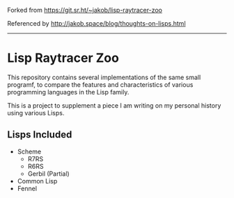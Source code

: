Forked from https://git.sr.ht/~jakob/lisp-raytracer-zoo

Referenced by http://jakob.space/blog/thoughts-on-lisps.html


----

# Lisp Raytracer Zoo

This repository contains several implementations of the same small programf, to
compare the features and characteristics of various programming languages in the
Lisp family.

This is a project to supplement a piece I am writing on my personal history
using various Lisps.

## Lisps Included

- Scheme
  - R7RS
  - R6RS
  - Gerbil (Partial)
- Common Lisp
- Fennel
